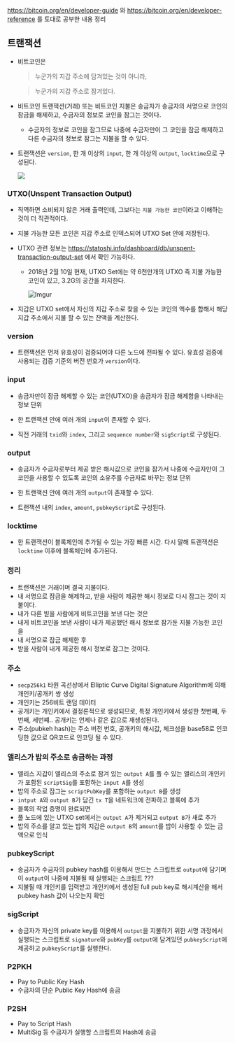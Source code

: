 https://bitcoin.org/en/developer-guide 와 https://bitcoin.org/en/developer-reference 를 토대로 공부한 내용 정리

## 트랜잭션

- 비트코인은 

  >누군가의 지갑 주소에 담겨있는 것이 아니라,
  
  >누군가의 지갑 주소로 잠겨있다.

- 비트코인 트랜잭션(거래) 또는 비트코인 지불은 송금자가 송금자의 서명으로 코인의 잠금을 해제하고, 수금자의 정보로 코인을 잠그는 것이다.

  - 수금자의 정보로 코인을 잠그므로 나중에 수금자만이 그 코인을 잠금 해제하고 다른 수금자의 정보로 잠그는 지불을 할 수 있다.


- 트랜잭션은 `version`, 한 개 이상의 `input`, 한 개 이상의 `output`, `locktime`으로 구성된다.

  ![](https://bitcoin.org/img/dev/en-tx-overview.svg)


### UTXO(Unspent Transaction Output)

- 직역하면 소비되지 않은 거래 출력인데, 그보다는 `지불 가능한 코인`이라고 이해하는 것이 더 직관적이다.

- 지불 가능한 모든 코인은 지갑 주소로 인덱스되어 UTXO Set 안에 저장된다.

- UTXO 관련 정보는 https://statoshi.info/dashboard/db/unspent-transaction-output-set 에서 확인 가능하다.

  - 2018년 2월 10일 현재, UTXO Set에는 약 6천만개의 UTXO 즉 지불 가능한 코인이 있고, 3.2G의 공간을 차지한다.

    ![Imgur](https://i.imgur.com/EPmdA8N.png)

- 지갑은 UTXO set에서 자신의 지갑 주소로 찾을 수 있는 코인의 액수를 합해서 해당 지갑 주소에서 지불 할 수 있는 잔액을 계산한다.

### version

- 트랜잭션은 먼저 유효성이 검증되어야 다른 노드에 전파될 수 있다. 유효성 검증에 사용되는 검증 기준의 버전 번호가 `version`이다.

### input

- 송금자만이 잠금 해제할 수 있는 코인(UTXO)을 송금자가 잠금 해제함을 나타내는 정보 단위

- 한 트랜잭션 안에 여러 개의 `input`이 존재할 수 있다.

- 직전 거래의 `txid`와 `index`, 그리고 `sequence number`와 `sigScript`로 구성된다.

### output

- 송금자가 수금자로부터 제공 받은 해시값으로 코인을 잠가서 나중에 수금자만이 그 코인을 사용할 수 있도록 코인의 소유주를 수금자로 바꾸는 정보 단위

- 한 트랜잭션 안에 여러 개의 `output`이 존재할 수 있다.

- 트랜잭션 내의 `index`, `amount`, `pubkeyScript`로 구성된다.

### locktime

- 한 트랜잭션이 블록체인에 추가될 수 있는 가장 빠른 시간. 다시 말해 트랜잭션은 `locktime` 이후에 블록체인에 추가된다.

### 정리

- 트랜잭션은 거래이며 결국 지불이다.
- 내 서명으로 잠금을 해제하고, 받을 사람이 제공한 해시 정보로 다시 잠그는 것이 지불이다.
- 내가 다른 빋을 사람에게 비트코인을 보낸 다는 것은 
- 내게 비트코인을 보낸 사람이 내가 제공했던 해시 정보로 잠가둔 지불 가능한 코인을
- 내 서명으로 잠금 해제한 후
- 받을 사람이 내게 제공한 해시 정보로 잠그는 것이다.



### 주소

- `secp256k1` 타원 곡선상에서 Elliptic Curve Digital Signature Algorithm에 의해 개인키/공개키 쌍 생성
- 개인키는 256비트 랜덤 데이터
- 공개키는 개인키에서 결정론적으로 생성되므로, 특정 개인키에서 생성한 첫번쨰, 두번째, 세번쨰.. 공개키는 언제나 같은 값으로 재생성된다.
- 주소(pubkeh hash)는 주소 버전 번호, 공개키의 해시값, 체크섬을 base58로 인코딩한 값으로 QR코드로 인코딩 될 수 있다.

### 앨리스가 밥의 주소로 송금하는 과정

- 앨리스 지갑이 앨리스의 주소로 잠겨 있는 `output A`를 풀 수 있는 앨리스의 개인키가 포함된 `scriptSig`를 포함하는 `input A`를 생성
- 밥의 주소로 잠그는 `scriptPubKey`를 포함하는 `output B`를 생성
- `intput A`와 `output B`가 담긴 `tx T`을 네트워크에 전파하고 블록에 추가
- 블록의 작업 증명이 완료되면
- 풀 노드에 있는 UTXO set에서는 `output A`가 제거되고 `output B`가 새로 추가
- 밥의 주소를 알고 있는 밥의 지갑은 `output B`의 `amount`를 밥이 사용할 수 있는 금액으로 인식

### pubkeyScript

- 송금자가 수금자의 pubkey hash를 이용해서 만드는 스크립트로 `output`에 담기며 이 `output`이 나중에 지불될 때 실행되는 스크립트 ???
- 지불될 때 개인키를 입력받고 개인키에서 생성된 full pub key로 해시계산을 해서 pubkey hash 값이 나오는지 확인

### sigScript

- 송금자가 자신의 private key를 이용해서 `output`을 지불하기 위한 서명 과정에서 실행되는 스크립트로 `signature`와 `pubKey`를 `output`에 담겨있던 `pubkeyScript`에 제공하고 `pubkeyScript`를 실행한다.

### P2PKH

- Pay to Public Key Hash
- 수금자의 단순 Public Key Hash에 송금

### P2SH

- Pay to Script Hash
- MultiSig 등 수금자가 실행할 스크립트의 Hash에 송금

